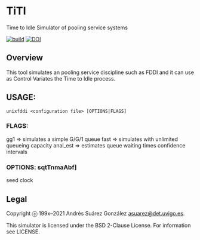 TiTI
======

Time to Idle Simulator of pooling service systems

[![build](https://github.com/ICARUS-ICN/TiTI/actions/workflows/main.yml/badge.svg)](https://github.com/ICARUS-ICN/TiTI/actions/workflows/main.yml) 
[![DOI](https://zenodo.org/badge/386551946.svg)](https://zenodo.org/doi/10.5281/zenodo.10912537)

## Overview

This tool simulates an pooling service discipline such as FDDI and it can use as Control Variates the Time to Idle process.

## USAGE:
	unixfddi <configuration file> [OPTIONS|FLAGS]

### FLAGS: 
gg1  => simulates a simple G/G/1 queue
fast => simulates with unlimited queueing capacity
anal_est => estimates queue waiting times confidence intervals

### OPTIONS: s<seed>q<quality>t<relative tolerance>T<transitory interval>n<reserved circuits>m<minimum sample size>aAbf]
seed <seeed>
clock <transient period>

## Legal
Copyright ⓒ 199x–2021 Andrés Suárez González <asuarez@det.uvigo.es>.

This simulator is licensed under the BSD 2-Clause License. For information see LICENSE.

